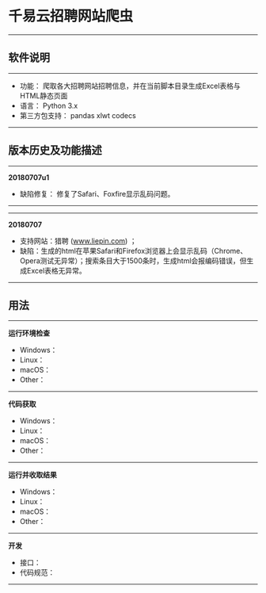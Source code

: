 # 千易云招聘网站爬虫
----------
软件说明
-

----------
- 功能：
爬取各大招聘网站招聘信息，并在当前脚本目录生成Excel表格与HTML静态页面
- 语言：
Python 3.x
- 第三方包支持：
pandas
xlwt
codecs

----------
版本历史及功能描述
-


----------
**20180707u1**
- 缺陷修复： 修复了Safari、Foxfire显示乱码问题。

----------
----------
**20180707**
- 支持网站：猎聘 (www.liepin.com) ；
- 缺陷：生成的html在苹果Safari和Firefox浏览器上会显示乱码（Chrome、Opera测试无异常）；搜索条目大于1500条时，生成html会报编码错误，但生成Excel表格无异常。

----------
用法
-

----------
**运行环境检查**
- Windows：
- Linux：
- macOS：
- Other：

----------
**代码获取**
- Windows：
- Linux：
- macOS：
- Other：

----------
**运行并收取结果**
- Windows：
- Linux：
- macOS：
- Other：

----------
**开发**
- 接口：
- 代码规范：

----------
